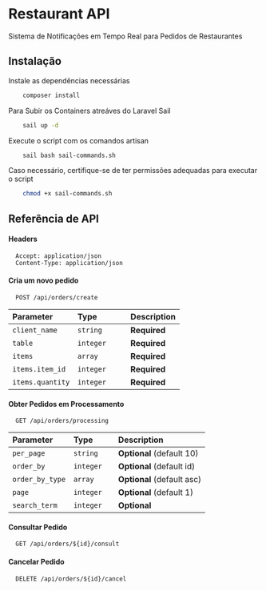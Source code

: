 # Restaurant API

Sistema de Notificações em Tempo Real para Pedidos de Restaurantes

## Instalação

Instale as dependências necessárias

```bash
    composer install
```

Para Subir os Containers atreáves do Laravel Sail

```bash
    sail up -d
```

Execute o script com os comandos artisan

```bash
    sail bash sail-commands.sh
```

Caso necessário, certifique-se de ter permissões adequadas para executar o script

```bash
    chmod +x sail-commands.sh
```


## Referência de API

#### Headers
```:
  Accept: application/json
  Content-Type: application/json
```
#### Cria um novo pedido

```http
  POST /api/orders/create
```

| Parameter | Type     | Description                |
| :-------- | :------- | :------------------------- |
| `client_name` | `string` | **Required** |
| `table` | `integer	` | **Required** |
| `items` | `array` | **Required** |
| `items.item_id` | `integer	` | **Required** |
| `items.quantity` | `integer	` | **Required** |

#### Obter Pedidos em Processamento
```http
  GET /api/orders/processing
```

| Parameter | Type     | Description                |
| :-------- | :------- | :------------------------- |
| `per_page` | `string` | **Optional** (default 10)|
| `order_by` | `integer	` | **Optional** (default id)|
| `order_by_type` | `array` | **Optional** (default asc)|
| `page` | `integer	` | **Optional** (default 1)|
| `search_term` | `integer	` | **Optional**|

#### Consultar Pedido

```http
  GET /api/orders/${id}/consult
```

#### Cancelar Pedido

```http
  DELETE /api/orders/${id}/cancel
```
